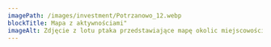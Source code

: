 ```yaml
---
imagePath: /images/investment/Potrzanowo_12.webp
blockTitle: Mapa z aktywnościami"
imageAlt: Zdjęcie z lotu ptaka przedstawiające mapę okolic miejscowości Potrzanowo. Na mapie zaznaczone są kluczowe lokalizacje przedszkole (1,7 km), szkoła podstawowa (3,2 km), plaża (0,5 km), stadnina koni (1 km), jezioro Maciejak, jezioro Włókna oraz droga na Poznań (196). Mapa ukazuje także drogi dojazdowe do Potrzanowa oraz pobliskie tereny leśne i pola.
---
```

